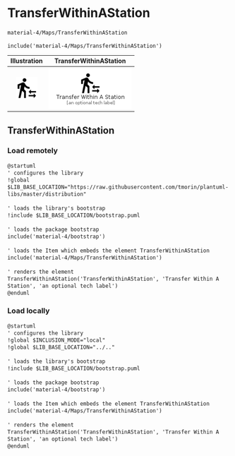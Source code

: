 # TransferWithinAStation


```text
material-4/Maps/TransferWithinAStation
```

```text
include('material-4/Maps/TransferWithinAStation')
```



| Illustration | TransferWithinAStation |
| :---: | :---: |
| ![illustration for Illustration](../../material-4/Maps/TransferWithinAStation.png) | ![illustration for TransferWithinAStation](../../material-4/Maps/TransferWithinAStation.Local.png) |




## TransferWithinAStation

### Load remotely
```plantuml
@startuml
' configures the library
!global $LIB_BASE_LOCATION="https://raw.githubusercontent.com/tmorin/plantuml-libs/master/distribution"

' loads the library's bootstrap
!include $LIB_BASE_LOCATION/bootstrap.puml

' loads the package bootstrap
include('material-4/bootstrap')

' loads the Item which embeds the element TransferWithinAStation
include('material-4/Maps/TransferWithinAStation')

' renders the element
TransferWithinAStation('TransferWithinAStation', 'Transfer Within A Station', 'an optional tech label')
@enduml
```

### Load locally
```plantuml
@startuml
' configures the library
!global $INCLUSION_MODE="local"
!global $LIB_BASE_LOCATION="../.."

' loads the library's bootstrap
!include $LIB_BASE_LOCATION/bootstrap.puml

' loads the package bootstrap
include('material-4/bootstrap')

' loads the Item which embeds the element TransferWithinAStation
include('material-4/Maps/TransferWithinAStation')

' renders the element
TransferWithinAStation('TransferWithinAStation', 'Transfer Within A Station', 'an optional tech label')
@enduml
```

